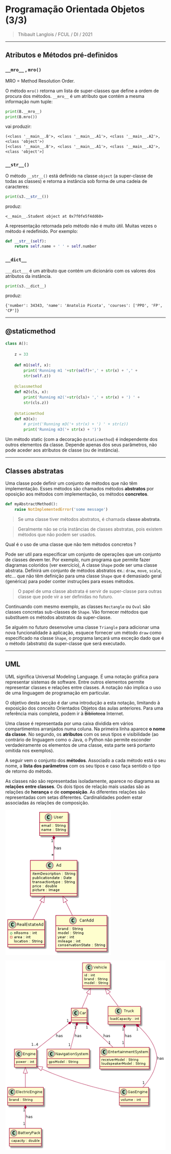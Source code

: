 # Programação Orientada Objetos (3/3)
> Thibault Langlois / FCUL / DI /  2021

---
## Atributos e Métodos pré-definidos

### `__mro__` , `mro()`
MRO = Method Resolution Order.

O método `mro()` retorna um lista de super-classes que define a ordem de procura dos métodos. `__mro__` é um atributo que contém a mesma informação num tuple:

```python
print(B.__mro__)
print(B.mro())
```
vai produzir: 
```
(<class '__main__.B'>, <class '__main__.A1'>, <class '__main__.A2'>, <class 'object'>)
[<class '__main__.B'>, <class '__main__.A1'>, <class '__main__.A2'>, <class 'object'>]
```

### `__str__()`
O método `__str__()` está definido na classe `object` (a super-classe de todas as classes) e retorna a instância sob forma de uma cadeia de caracteres:

```python
print(s3.__str__()) 
```
produz:
```
<__main__.Student object at 0x7f0fe5f4dd60>
```
A representação retornada pelo método não é muito útil. Muitas vezes o método é redefinido. Por exemplo:

```python
def __str__(self):
    return self.name + ' ' + self.number
```

### `__dict__`
`___dict___` é um atributo que contém um dicionário com os valores dos atributos da instância.
```python
print(s3.__dict__)
```
produz:
```
{'number': 34343, 'name': 'Anatolio Picota', 'courses': ['PPO', 'FP', 'CP']}
``` 

---
## @staticmethod

```python
class A():

    z = 33

    def m1(self, x):
        print('Running m1 '+str(self)+',' + str(x) + ',' + 
        str(self.z))

    @classmethod
    def m2(cls, x):
        print('Running m2('+str(cls)+ ',' + str(x) + ') ' + 
        str(cls.z)) 

    @staticmethod
    def m3(x):
        # print('Running m3('+ str(x) + ') ' + str(z))    
        print('Running m3('+ str(x) + ')')
```

Um método static (com a decoração `@staticmethod`) é independente dos outros elementos da classe. Depende apenas dos seus parâmetros, não pode aceder aos atributos de classe (ou de instância).

---
## Classes abstratas

Uma classe pode definir um conjunto de métodos que não têm implementação. Esses métodos são chamados métodos **abstratos** por oposição aos métodos com implementação, os métodos **concretos**.

```python
def myAbstractMethod():
    raise NotImplementedError('some message')
```

> Se uma classe tiver métodos abstratos, é chamada **classe abstrata**. 

> Geralmente não se cria instâncias de classes abstratas, pois existem métodos que não podem ser usados. 

Qual é o uso de uma classe que não tem métodos concretos ?

Pode ser util para especificar um conjunto de operações que um conjunto de classes devem ter. Por exemplo, num programa que permite fazer diagramas coloridos (ver exercício), A classe `Shape` pode ser uma classe abstrata. Definirá um conjunto de métodos abstratos ex.: `draw`, `move`, `scale`, etc... que não têm definição para uma classe `Shape` que é demasiado geral (genérica) para poder conter instruções para esses métodos. 

> O papel de uma classe abstrata é servir de super-classe para outras classe que pode vir a ser definidas no futuro.

Continuando com mesmo exemplo, as classes `Rectangle` ou `Oval` são classes concretas sub-classes de `Shape`. Vão fornecer métodos que substituem os métodos abstratos da super-classe.

Se alguém no futuro desenvolve uma classe `Triangle` para adicionar uma nova funcionalidade à aplicação, esquece fornecer um método `draw` como especificado na classe `Shape`, o programa lançará uma exceção dado que é o método (abstrato) da super-classe que será executado.


---
## UML
UML significa Universal Modeling Language. É uma notação gráfica para representar sistemas de software. Entre outros elementos permite representar classes e relações entre classes. A notação não implica o uso de uma linguagem de programação em particular.

O objetivo desta secção é dar uma introdução a esta notação, limitando à exposição dos conceito Orientados Objetos das aulas anteriores. Para uma referência mais completa, podem ir à ~~Biblioteca~~ Internet.

Uma classe é representada por uma caixa dividida em vários compartimentos arranjados numa coluna. Na primeira linha aparece **o nome da classe**. No segundo, os **atributos** com os seus tipos e visibilidade (ao contrário de linguagem como o Java, o Python não permite esconder verdadeiramente os elementos de uma classe, esta parte será portanto omitida nos exemplos).

A seguir vem o conjunto dos **métodos**. Associado a cada método está o seu nome, a **lista dos parâmetros** com os seu tipos e caso faça sentido o tipo de retorno do método.

As classes não são representadas isoladamente, aparece no diagrama as **relações entre classes**. Os dois tipos de relação mais usadas são as relações de **herança** e de **composição**. As diferentes relações são representadas com setas diferentes. Cardinalidades podem estar associadas ás relações de composição.

![Exemplo](./ad-uml.png)

![Exemplo](./vehicle-uml.png)





